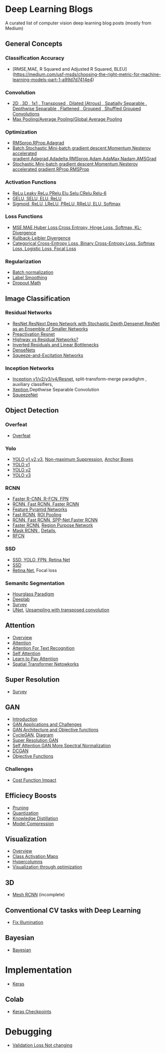 # Deep Learning Blogs

A curated list of computer vision deep learning blog posts  (mostly from Medium)


## General Concepts

### Classification Accuracy

* [RMSE,MAE, R Squared and Adjusted R Squared, BLEU] (https://medium.com/usf-msds/choosing-the-right-metric-for-machine-learning-models-part-1-a99d7d7414e4) 


### Convolution

* [2D , 3D , 1x1 , Transposed , Dilated (Atrous) , Spatially Separable , Depthwise Separable , Flattened , Grouped , Shuffled Grouped Convolutions](https://towardsdatascience.com/a-comprehensive-introduction-to-different-types-of-convolutions-in-deep-learning-669281e58215)  
* [Max Pooling/Average Pooling/Global Average Pooling](https://machinelearningmastery.com/pooling-layers-for-convolutional-neural-networks/) 

### Optimization

* [RMSprop,RProp,Adagrad](https://towardsdatascience.com/understanding-rmsprop-faster-neural-network-learning-62e116fcf29a)
* [Batch,Stochastic,Mini-batch gradient descent,Momentum,Nesterov accelerated gradient,Adagrad,Adadelta,RMSprop,Adam,AdaMax,Nadam,AMSGrad](https://ruder.io/optimizing-gradient-descent/index.html#nesterovacceleratedgradient)
* [Stochastic,Mini-batch gradient descent,Momentum,Nesterov accelerated gradient,RProp,RMSProp](http://www.cs.toronto.edu/~tijmen/csc321/slides/lecture_slides_lec6.pdf) 

### Activation Functions

* [ReLu,Leaky ReLu,PRelu,Elu,Selu,CRelu,Relu-6](https://medium.com/@danqing/a-practical-guide-to-relu-b83ca804f1f7)
* [GELU, SELU, ELU, ReLU](https://mlfromscratch.com/activation-functions-explained/)
* [Sigmoid, ReLU, LReLU, PReLU, RReLU, ELU, Softmax](http://laid.delanover.com/activation-functions-in-deep-learning-sigmoid-relu-lrelu-prelu-rrelu-elu-softmax/)

### Loss Functions
* [MSE,MAE,Huber Loss,Cross Entropy, Hinge Loss, Softmax,  KL-Divergence](https://www.analyticsvidhya.com/blog/2019/08/detailed-guide-7-loss-functions-machine-learning-python-code/)
* [Kullback-Leibler Divergence](https://www.countbayesie.com/blog/2017/5/9/kullback-leibler-divergence-explained) 
* [Categorical Cross-Entropy Loss, Binary Cross-Entropy Loss, Softmax Loss, Logistic Loss, Focal Loss](https://gombru.github.io/2018/05/23/cross_entropy_loss/)

<a name="github-tutorials" />

### Regularization

* [Batch normalization](https://towardsdatascience.com/batch-normalization-in-neural-networks-1ac91516821c) 
* [Label Smoothing](https://towardsdatascience.com/label-smoothing-making-model-robust-to-incorrect-labels-2fae037ffbd0) 
* [Dropout Math](https://towardsdatascience.com/simplified-math-behind-dropout-in-deep-learning-6d50f3f47275)
## Image Classification

### Residual Networks

* [ResNet,ResNext,Deep Network with Stochastic Depth,Densenet,ResNet as an Ensemble of Smaller Networks](https://towardsdatascience.com/an-overview-of-resnet-and-its-variants-5281e2f56035)
* [Preactivation Resnet](https://towardsdatascience.com/resnet-with-identity-mapping-over-1000-layers-reached-image-classification-bb50a42af03e)
* [Highway vs Residual Networks?](https://www.quora.com/What-are-the-differences-between-Highway-Networks-and-Deep-Residual-Learning)
* [Inverted Residuals and Linear Bottlenecks](https://towardsdatascience.com/mobilenetv2-inverted-residuals-and-linear-bottlenecks-8a4362f4ffd5)
* [DenseNets](https://towardsdatascience.com/understanding-and-visualizing-densenets-7f688092391a)
* [Squeeze-and-Excitation Networks](https://towardsdatascience.com/squeeze-and-excitation-networks-9ef5e71eacd7)

### Inception Networks

* [Inception v1/v2/v3/v4/Resnet](https://towardsdatascience.com/a-simple-guide-to-the-versions-of-the-inception-network-7fc52b863202), split-transform-merge paradighm , auxiliary classifiers, 
* [Xeption](https://towardsdatascience.com/review-xception-with-depthwise-separable-convolution-better-than-inception-v3-image-dc967dd42568),Depthwise Separable Convolution
* [SqueezeNet](https://towardsdatascience.com/review-squeezenet-image-classification-e7414825581a)


## Object Detection


### Overfeat
* [Overfeat](https://towardsdatascience.com/object-localization-in-overfeat-5bb2f7328b62)

### Yolo
* [YOLO v1,v2,v3](https://medium.com/@jonathan_hui/real-time-object-detection-with-yolo-yolov2-28b1b93e2088), [Non-maximum Suppression](https://towardsdatascience.com/non-maximum-suppression-nms-93ce178e177c), [Anchor Boxes](https://www.mathworks.com/help/vision/ug/anchor-boxes-for-object-detection.html)
* [YOLO v1](https://hackernoon.com/understanding-yolo-f5a74bbc7967)
* [YOLO v2](https://medium.com/@y1017c121y/how-does-yolov2-work-daaaa967c5f7)
* [YOLO v3](https://towardsdatascience.com/yolo-v3-object-detection-53fb7d3bfe6b)

### RCNN
* [Faster R-CNN, R-FCN, FPN](https://medium.com/@jonathan_hui/what-do-we-learn-from-region-based-object-detectors-faster-r-cnn-r-fcn-fpn-7e354377a7c9)
* [RCNN, Fast RCNN, Faster RCNN](https://towardsdatascience.com/r-cnn-fast-r-cnn-faster-r-cnn-yolo-object-detection-algorithms-36d53571365e)
* [Feature Pyramid Networks](https://medium.com/@jonathan_hui/understanding-feature-pyramid-networks-for-object-detection-fpn-45b227b9106c)
* [Fast RCNN](https://towardsdatascience.com/fast-r-cnn-for-object-detection-a-technical-summary-a0ff94faa022), [ROI Pooling](https://deepsense.ai/region-of-interest-pooling-explained/)
* [RCNN, Fast RCNN, SPP-Net,Faster RCNN](https://slideplayer.com/slide/13427815/)
* [Faster RCNN](https://medium.com/@smallfishbigsea/faster-r-cnn-explained-864d4fb7e3f8), [Region Purpose Network](https://www.quora.com/How-does-the-region-proposal-network-RPN-in-Faster-R-CNN-work)
* [Mask RCNN ](https://medium.com/@tibastar/mask-r-cnn-d69aa596761f ), [Details](https://medium.com/@fractaldle/mask-r-cnn-unmasked-c029aa2f1296), 
* [RFCN](https://medium.com/@jonathan_hui/understanding-region-based-fully-convolutional-networks-r-fcn-for-object-detection-828316f07c99)

### SSD
* [SSD, YOLO, FPN, Retina Net](https://medium.com/@jonathan_hui/what-do-we-learn-from-single-shot-object-detectors-ssd-yolo-fpn-focal-loss-3888677c5f4d)
* [SSD](https://medium.com/inveterate-learner/real-time-object-detection-part-1-understanding-ssd-65797a5e675b)
* [Retina Net](https://towardsdatascience.com/retinanet-how-focal-loss-fixes-single-shot-detection-cb320e3bb0de), Focal loss

### Semanitc Segmentation
* [Hourglass Paradigm](https://medium.com/@sunnerli/simple-introduction-about-hourglass-like-model-11ee7c30138)
* [Deeplab](https://towardsdatascience.com/the-evolution-of-deeplab-for-semantic-segmentation-95082b025571)
* [Survey](https://medium.com/@arthur_ouaknine/review-of-deep-learning-algorithms-for-image-semantic-segmentation-509a600f7b57)
* [UNet](https://towardsdatascience.com/understanding-semantic-segmentation-with-unet-6be4f42d4b47), [Upsampling with transposed convolution](https://towardsdatascience.com/convnets-series-spatial-transformer-networks-cff47565ae81)


## Attention
* [Overview](https://medium.com/@sunnerli/visual-attention-in-deep-learning-77653f611855)
* [Attention](https://towardsdatascience.com/visual-attention-model-in-deep-learning-708813c2912c)
* [Attention For Text Recognition](https://nanonets.com/blog/attention-ocr-for-text-recogntion/)
* [Self Attention](https://towardsdatascience.com/self-attention-in-computer-vision-2782727021f6)
* [Learn to Pay Attention](https://towardsdatascience.com/learn-to-pay-attention-trainable-visual-attention-in-cnns-87e2869f89f1)
* [Spatial Transformer Netowkorks](https://towardsdatascience.com/learn-to-pay-attention-trainable-visual-attention-in-cnns-87e2869f89f1)


## Super Resolution
* [Survey](https://medium.com/beyondminds/an-introduction-to-super-resolution-using-deep-learning-f60aff9a499d)

## GAN
* [Introduction](https://medium.com/@jonathan_hui/gan-whats-generative-adversarial-networks-and-its-application-f39ed278ef09)
* [GAN Applications and Challenges](https://medium.com/@jonathan_hui/gan-a-comprehensive-review-into-the-gangsters-of-gans-part-1-95ff52455672)
* [GAN Architecture and Objective functions](https://medium.com/@jonathan_hui/gan-a-comprehensive-review-into-the-gangsters-of-gans-part-2-73233a670d19)
* [CycleGAN](https://towardsdatascience.com/cyclegan-learning-to-translate-images-without-paired-training-data-5b4e93862c8d), [Diagram](http://shikib.com/CycleGan.html)
* [Super Resolution GAN](https://medium.com/@jonathan_hui/gan-super-resolution-gan-srgan-b471da7270ec)
* [Self Attention GAN](https://towardsdatascience.com/not-just-another-gan-paper-sagan-96e649f01a6b),[More](https://medium.com/@jonathan_hui/gan-self-attention-generative-adversarial-networks-sagan-923fccde790c),[Spectral Normalization](https://christiancosgrove.com/blog/2018/01/04/spectral-normalization-explained.html) 
* [DCGAN](https://towardsdatascience.com/deeper-into-dcgans-2556dbd0baac)
* [Objective Functions](https://towardsdatascience.com/gan-objective-functions-gans-and-their-variations-ad77340bce3c)

### Challenges
* [Cost Function Impact](https://medium.com/@jonathan_hui/gan-does-lsgan-wgan-wgan-gp-or-began-matter-e19337773233)

## Efficiecy Boosts
* [Pruning](https://jacobgil.github.io/deeplearning/pruning-deep-learning)
* [Quantization](https://medium.com/@joel_34050/quantization-in-deep-learning-478417eab72b)
* [Knowledge Distillation](https://medium.com/neuralmachine/knowledge-distillation-dc241d7c2322)
* [Model Compression](https://medium.com/zylapp/deep-learning-model-compression-for-image-analysis-methods-and-architectures-398f82b0c06f)

## Visualization
* [Overview](https://towardsdatascience.com/visual-interpretability-for-convolutional-neural-networks-2453856210ce)
* [Class Activation Maps](https://jacobgil.github.io/deeplearning/class-activation-maps)
* [Hypercolumns](http://blog.christianperone.com/2016/01/convolutional-hypercolumns-in-python/)
* [Visualization through optimization](https://distill.pub/2017/feature-visualization/)

## 3D
* [Mesh RCNN](https://ai.facebook.com/blog/pushing-state-of-the-art-in-3d-content-understanding) (incomplete)

## Conventional CV tasks with Deep Learning
* [Fix Illumination](https://medium.com/@SaiAkhilAloor/theres-light-even-in-the-darkest-places-b5e697f472f2)

## Bayesian
* [Bayesian](https://medium.com/neuralspace/bayesian-neural-network-series-post-1-need-for-bayesian-networks-e209e66b70b2)


# Implementation
* [Keras](https://github.com/GoogleCloudPlatform/keras-idiomatic-programmer/tree/master/zoo)

## Colab
* [Keras Checkpoints](https://medium.com/@mukesh.kumar43585/model-checkpoint-google-colab-and-drive-as-persistent-storage-for-long-training-runs-e35ffa0c33d9)

# Debugging
* [Validation Loss Not changing](https://datascience.stackexchange.com/questions/13607/validation-loss-and-accuracy-remain-constant)



